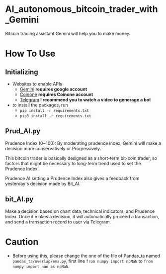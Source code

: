 # AI_autonomous_bitcoin_trader_with_Gemini
Bitcoin trading assistant Gemini will help you to make money.

# How To Use
## Initializing
- Websites to enable APIs
  - [Gemini](https://console.cloud.google.com/apis/) **requires google account**
  - [Coinone](https://docs.coinone.co.kr/docs/about-public-api) **requires Coinone account**
  - [Telegram](https://core.telegram.org/) **I recommend you to watch a video to generage a bot**
- to install the packages, run
  - `pip install -r requirements.txt`
  - `pip3 install -r requirements.txt`
 
## Prud_AI.py
Prudence Index (0~100): By moderating prudence index, Gemini will make a decision more conservatively or Progressively. 

This bitcoin trader is basically designed as a short-term bit-coin trader, so factors that might be necessary to long-term trend used to set the Prudence Index. 

Prudence AI setting a Prudence Index also gives a feedback from yesterday's decision made by Bit_AI. 

## bit_AI.py
Make a decision based on chart data, technical indicators, and Prudence Index. Once it makes a decision, it will automatically proceed a transaction, and send a transaction record to user via Telegram.

# Caution
- Before using this, please change the one of the file of Pandas_ta named `pandas_ta/overlap/ema.py`, first line `from numpy import npNaN` to `from numpy import nan as npNaN`.
